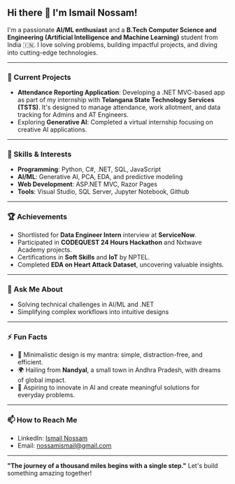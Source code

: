 ## Hi there 👋 I'm Ismail Nossam!

I'm a passionate **AI/ML enthusiast** and a **B.Tech Computer Science and Engineering (Artificial Intelligence and Machine Learning)** student from India 🇮🇳. I love solving problems, building impactful projects, and diving into cutting-edge technologies.

---

### 🔭 Current Projects
- **Attendance Reporting Application**: Developing a .NET MVC-based app as part of my internship with **Telangana State Technology Services (TSTS)**. It's designed to manage attendance, work allotment, and data tracking for Admins and AT Engineers.
- Exploring **Generative AI**: Completed a virtual internship focusing on creative AI applications.

---

### 🌱 Skills & Interests
- **Programming**: Python, C#, .NET, SQL, JavaScript
- **AI/ML**: Generative AI, PCA, EDA, and predictive modeling
- **Web Development**: ASP.NET MVC, Razor Pages
- **Tools**: Visual Studio, SQL Server, Jupyter Notebook, Github

---

### 🏆 Achievements
- Shortlisted for **Data Engineer Intern** interview at **ServiceNow**.
- Participated in **CODEQUEST 24 Hours Hackathon** and Nxtwave Academy projects.
- Certifications in **Soft Skills** and **IoT** by NPTEL.
- Completed **EDA on Heart Attack Dataset**, uncovering valuable insights.

---

### 💬 Ask Me About
- Solving technical challenges in AI/ML and .NET
- Simplifying complex workflows into intuitive designs


---

### ⚡ Fun Facts
- 🎨 Minimalistic design is my mantra: simple, distraction-free, and efficient.
- 🌍 Hailing from **Nandyal**, a small town in Andhra Pradesh, with dreams of global impact.
- 🎯 Aspiring to innovate in AI and create meaningful solutions for everyday problems.

---

### 📫 How to Reach Me
- LinkedIn: [Ismail Nossam](https://www.linkedin.com/in/ismailnossam)
- Email: [nossamismail@gmail.com](mailto:nossamismail@gmail.com)

---

**"The journey of a thousand miles begins with a single step."** Let's build something amazing together!
